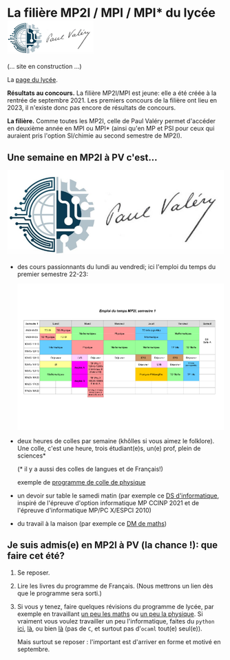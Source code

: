 <div>
<h1><span style="vertical-align: middle;">La filière MP2I / MPI / MPI* du lycée</span> <img src="images/logo.png" alt="Paul Valéry" width="200" style="vertical-align: middle;" /></h1>
</div>

(... site en construction ...)

La [page du lycée](https://pia.ac-paris.fr/serail/jcms/s2_1627631/fr/cite-scolaire-paul-valery).

**Résultats au concours.** La filière MP2I/MPI est jeune: elle a été créée à la
rentrée de septembre 2021. Les premiers concours de la filière ont
lieu en 2023, il n'existe donc pas encore de résultats de concours.

**La filière.** Comme toutes les MP2I, celle de Paul Valéry permet
d'accéder en deuxième année en MPI ou MPI* (ainsi qu'en MP et PSI pour
ceux qui auraient pris l'option SI/chimie au second semestre de MP2I).

## Une semaine en MP2I à PV c'est...

<center>
<img src="images/logo.png" alt="concours blanc" width="1000" style="vertical-align: middle;" />
</center>

* des cours passionnants du lundi au vendredi; ici l'emploi du temps du
   premier semestre 22-23:
   
   ![](Edt_MP2I_22_23_sem1.png)

* deux heures de colles par semaine (khôlles si vous aimez le folklore).
   Une colle, c'est une heure, trois étudiant(e)s, un(e) prof, plein de
   sciences*

   (* il y a aussi des colles de langues et de Français!)
   
   exemple de [programme de colle de physique](semaine_2023-05-15.pdf)
* un devoir sur table le samedi matin (par exemple ce [DS
  d'informatique](ds3_2022-2023.pdf), inspiré de l'épreuve d'option
  informatique MP CCINP 2021 et de l'épreuve
  d'informatique MP/PC X/ESPCI 2010)

* du travail à la maison (par exemple ce [DM de maths](DM_17.pdf))

## Je suis admis(e) en MP2I à PV (la chance !): que faire cet été?

1. Se reposer.

2. Lire les livres du programme de Français. (Nous mettrons un lien dès que le programme sera sorti.)
   
3. Si vous y tenez, faire quelques révisions du programme de lycée, par
   exemple en travaillant [un peu les
   maths](https://colasbd.github.io/cdc/) ou [un peu la
   physique](https://colasbd.github.io/cde/). Si vraiment vous voulez
   travailler un peu l'informatique, faites du `python`
   [ici](https://www.france-ioi.org/),
   [là](https://www.codewars.com/?language=python), ou bien
   [là](https://www.codingame.com/start) (pas de `C`, et surtout pas
   d'`ocaml` tout(e) seul(e)).
   
   Mais surtout se reposer : l'important est d'arriver en forme et motivé en
   septembre.

